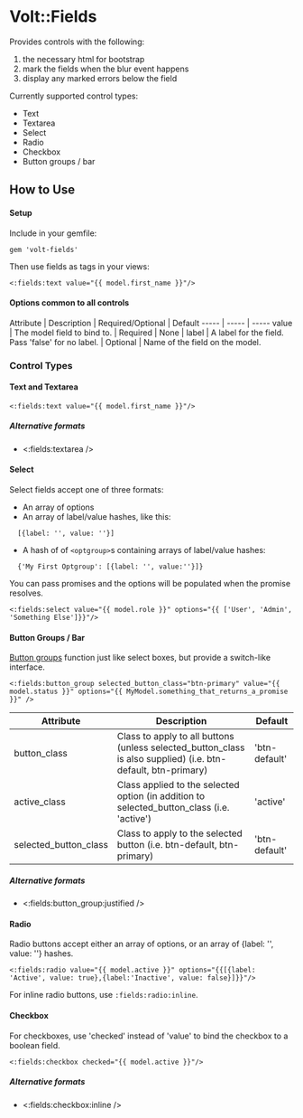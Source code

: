 # Volt::Fields

Provides controls with the following:

1. the necessary html for bootstrap
2. mark the fields when the blur event happens
3. display any marked errors below the field

Currently supported control types:
* Text
* Textarea
* Select
* Radio
* Checkbox
* Button groups / bar

## How to Use
#### Setup
Include in your gemfile:

```
gem 'volt-fields'
```

Then use fields as tags in your views:
```
<:fields:text value="{{ model.first_name }}"/>
```

#### Options common to all controls
Attribute | Description | Required/Optional | Default
----- | ----- | -----
value | The model field to bind to. | Required | None |
label | A label for the field. Pass 'false' for no label. | Optional | Name of the field on the model.

### Control Types

#### Text and Textarea
```
<:fields:text value="{{ model.first_name }}"/>
```
##### Alternative formats
* <:fields:textarea />

#### Select
Select fields accept one of three formats:
* An array of options
* An array of label/value hashes, like this:
```
  [{label: '', value: ''}]
```
* A hash of of ```<optgroup>```s containing arrays of label/value hashes:  
```
  {'My First Optgroup': [{label: '', value:''}]}
```

You can pass promises and the options will be populated when the promise resolves.

```
<:fields:select value="{{ model.role }}" options="{{ ['User', 'Admin', 'Something Else']}}"/>
```

#### Button Groups / Bar
[Button groups](http://getbootstrap.com/components/#btn-groups) function just like select boxes, but provide a switch-like interface.

```
<:fields:button_group selected_button_class="btn-primary" value="{{ model.status }}" options="{{ MyModel.something_that_returns_a_promise }}" />
```

 Attribute | Description | Default
 ------ | ------ | -------
 button_class | Class to apply to all buttons (unless selected_button_class is also supplied) (i.e. btn-default, btn-primary) | 'btn-default'
 active_class | Class applied to the selected option (in addition to selected_button_class (i.e. 'active') | 'active'
 selected_button_class | Class to apply to the selected button (i.e. btn-default, btn-primary) | 'btn-default'

 ##### Alternative formats
 * <:fields:button_group:justified />

#### Radio
Radio buttons accept either an array of options, or an array of {label: '', value: ''} hashes.

```
<:fields:radio value="{{ model.active }}" options="{{[{label: 'Active', value: true},{label:'Inactive', value: false}]}}"/>
```

For inline radio buttons, use ```:fields:radio:inline```.

#### Checkbox
For checkboxes, use 'checked' instead of 'value' to bind the checkbox to a boolean field.
```
<:fields:checkbox checked="{{ model.active }}"/>
```

##### Alternative formats
* <:fields:checkbox:inline />

